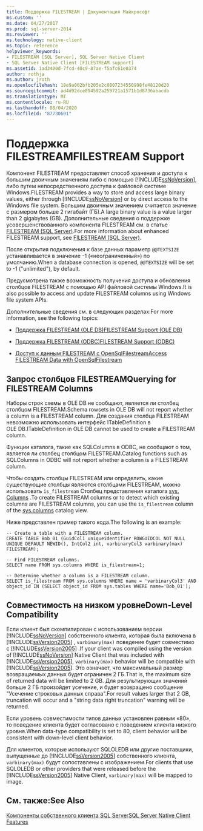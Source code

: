 ```yaml
---
title: Поддержка FILESTREAM | Документация Майкрософт
ms.custom: ''
ms.date: 04/27/2017
ms.prod: sql-server-2014
ms.reviewer: ''
ms.technology: native-client
ms.topic: reference
helpviewer_keywords:
- FILESTREAM [SQL Server], SQL Server Native Client
- SQL Server Native Client [FILESTREAM support]
ms.assetid: 1ad3400d-7fcd-40c9-87ae-f5afc61e0374
author: rothja
ms.author: jroth
ms.openlocfilehash: 18e9a002bfb205e2c0807234550998fe48120d20
ms.sourcegitcommit: ad4d92dce894592a259721a1571b1d8736abacdb
ms.translationtype: MT
ms.contentlocale: ru-RU
ms.lasthandoff: 08/04/2020
ms.locfileid: "87730601"
---
```

# <a name="filestream-support"></a><span data-ttu-id="c99fd-102">Поддержка FILESTREAM</span><span class="sxs-lookup"><span data-stu-id="c99fd-102">FILESTREAM Support</span></span>
  <span data-ttu-id="c99fd-103">Компонент FILESTREAM предоставляет способ хранения и доступа к большим двоичным значениям либо с помощью [!INCLUDE[ssNoVersion](../../../includes/ssnoversion-md.md)], либо путем непосредственного доступа к файловой системе Windows.</span><span class="sxs-lookup"><span data-stu-id="c99fd-103">FILESTREAM provides a way to store and access large binary values, either through [!INCLUDE[ssNoVersion](../../../includes/ssnoversion-md.md)] or by direct access to the Windows file system.</span></span> <span data-ttu-id="c99fd-104">Большим двоичным значением считается значение с размером больше 2 гигабайт (ГБ).</span><span class="sxs-lookup"><span data-stu-id="c99fd-104">A large binary value is a value larger than 2 gigabytes (GB).</span></span> <span data-ttu-id="c99fd-105">Дополнительные сведения о поддержке усовершенствованного компонента FILESTREAM см. в статье [FILESTREAM (SQL Server)](../../blob/filestream-sql-server.md).</span><span class="sxs-lookup"><span data-stu-id="c99fd-105">For more information about enhanced FILESTREAM support, see [FILESTREAM &#40;SQL Server&#41;](../../blob/filestream-sql-server.md).</span></span>  
  
 <span data-ttu-id="c99fd-106">После открытия подключения к базе данных параметр `@@TEXTSIZE` устанавливается в значение -1 («неограниченный») по умолчанию.</span><span class="sxs-lookup"><span data-stu-id="c99fd-106">When a database connection is opened, `@@TEXTSIZE` will be set to -1 ("unlimited"), by default.</span></span>  
  
 <span data-ttu-id="c99fd-107">Предусмотрена также возможность получения доступа и обновления столбцов FILESTREAM с помощью API файловой системы Windows.</span><span class="sxs-lookup"><span data-stu-id="c99fd-107">It is also possible to access and update FILESTREAM columns using Windows file system APIs.</span></span>  
  
 <span data-ttu-id="c99fd-108">Дополнительные сведения см. в следующих разделах:</span><span class="sxs-lookup"><span data-stu-id="c99fd-108">For more information, see the following topics:</span></span>  
  
-   [<span data-ttu-id="c99fd-109">Поддержка FILESTREAM &#40;OLE DB&#41;</span><span class="sxs-lookup"><span data-stu-id="c99fd-109">FILESTREAM Support &#40;OLE DB&#41;</span></span>](../ole-db/filestream-support-ole-db.md)  
  
-   [<span data-ttu-id="c99fd-110">Поддержка FILESTREAM &#40;ODBC&#41;</span><span class="sxs-lookup"><span data-stu-id="c99fd-110">FILESTREAM Support &#40;ODBC&#41;</span></span>](../odbc/filestream-support-odbc.md)  
  
-   [<span data-ttu-id="c99fd-111">Доступ к данным FILESTREAM с OpenSqlFilestream</span><span class="sxs-lookup"><span data-stu-id="c99fd-111">Access FILESTREAM Data with OpenSqlFilestream</span></span>](../../blob/access-filestream-data-with-opensqlfilestream.md)  
  
## <a name="querying-for-filestream-columns"></a><span data-ttu-id="c99fd-112">Запрос столбцов FILESTREAM</span><span class="sxs-lookup"><span data-stu-id="c99fd-112">Querying for FILESTREAM Columns</span></span>  
 <span data-ttu-id="c99fd-113">Наборы строк схемы в OLE DB не сообщают, является ли столбец столбцом FILESTREAM.</span><span class="sxs-lookup"><span data-stu-id="c99fd-113">Schema rowsets in OLE DB will not report whether a column is a FILESTREAM column.</span></span> <span data-ttu-id="c99fd-114">Для создания столбца FILESTREAM невозможно использовать интерфейс ITableDefinition в OLE DB.</span><span class="sxs-lookup"><span data-stu-id="c99fd-114">ITableDefinition in OLE DB cannot be used to create a FILESTREAM column.</span></span>  
  
 <span data-ttu-id="c99fd-115">Функции каталога, такие как SQLColumns в ODBC, не сообщают о том, является ли столбец столбцом FILESTREAM.</span><span class="sxs-lookup"><span data-stu-id="c99fd-115">Catalog functions such as SQLColumns in ODBC will not report whether a column is a FILESTREAM column.</span></span>  
  
 <span data-ttu-id="c99fd-116">Чтобы создать столбцы FILESTREAM или определить, какие существующие столбцы являются столбцами FILESTREAM, можно использовать `is_filestream` Столбец представления каталога [sys. Columns](/sql/relational-databases/system-catalog-views/sys-columns-transact-sql) .</span><span class="sxs-lookup"><span data-stu-id="c99fd-116">To create FILESTREAM columns or to detect which existing columns are FILESTREAM columns, you can use the `is_filestream` column of the [sys.columns](/sql/relational-databases/system-catalog-views/sys-columns-transact-sql) catalog view.</span></span>  
  
 <span data-ttu-id="c99fd-117">Ниже представлен пример такого кода.</span><span class="sxs-lookup"><span data-stu-id="c99fd-117">The following is an example:</span></span>  
  
```  
-- Create a table with a FILESTREAM column.  
CREATE TABLE Bob_01 (GuidCol1 uniqueidentifier ROWGUIDCOL NOT NULL UNIQUE DEFAULT NEWID(), IntCol2 int, varbinaryCol3 varbinary(max) FILESTREAM);  
  
-- Find FILESTREAM columns.  
SELECT name FROM sys.columns WHERE is_filestream=1;  
  
-- Determine whether a column is a FILESTREAM column.  
SELECT is_filestream FROM sys.columns WHERE name = 'varbinaryCol3' AND object_id IN (SELECT object_id FROM sys.tables WHERE name='Bob_01');  
```  
  
## <a name="down-level-compatibility"></a><span data-ttu-id="c99fd-118">Совместимость на низком уровне</span><span class="sxs-lookup"><span data-stu-id="c99fd-118">Down-Level Compatibility</span></span>  
 <span data-ttu-id="c99fd-119">Если клиент был скомпилирован с использованием версии [!INCLUDE[ssNoVersion](../../../includes/ssnoversion-md.md)] собственного клиента, которая была включена в [!INCLUDE[ssVersion2005](../../../includes/sscurrent-md.md)] , `varbinary(max)` поведение будет совместимо с [!INCLUDE[ssVersion2005](../../../includes/ssversion2005-md.md)] .</span><span class="sxs-lookup"><span data-stu-id="c99fd-119">If your client was compiled using the version of [!INCLUDE[ssNoVersion](../../../includes/ssnoversion-md.md)] Native Client that was included with [!INCLUDE[ssVersion2005](../../../includes/sscurrent-md.md)], `varbinary(max)` behavior will be compatible with [!INCLUDE[ssVersion2005](../../../includes/ssversion2005-md.md)].</span></span> <span data-ttu-id="c99fd-120">Это означает, что максимальный размер возвращаемых данных будет ограничен 2 ГБ.</span><span class="sxs-lookup"><span data-stu-id="c99fd-120">That is, the maximum size of returned data will be limited to 2 GB.</span></span> <span data-ttu-id="c99fd-121">Для результирующих значений больше 2 ГБ произойдет усечение, и будет возвращено сообщение "Усечение строковых данных справа".</span><span class="sxs-lookup"><span data-stu-id="c99fd-121">For result values larger that 2 GB, truncation will occur and a "string data right truncation" warning will be returned.</span></span>  
  
 <span data-ttu-id="c99fd-122">Если уровень совместимости типов данных установлен равным «80», то поведение клиента будет согласовано с поведением клиента низкого уровня.</span><span class="sxs-lookup"><span data-stu-id="c99fd-122">When data-type compatibility is set to 80, client behavior will be consistent with down-level client behavior.</span></span>  
  
 <span data-ttu-id="c99fd-123">Для клиентов, которые используют SQLOLEDB или другие поставщики, выпущенные до [!INCLUDE[ssVersion2005](../../../includes/ssnoversion-md.md)] собственного клиента, `varbinary(max)` будут сопоставлены с изображением.</span><span class="sxs-lookup"><span data-stu-id="c99fd-123">For clients that use SQLOLEDB or other providers that were released before the [!INCLUDE[ssVersion2005](../../../includes/ssnoversion-md.md)] Native Client, `varbinary(max)` will be mapped to image.</span></span>  
  
## <a name="see-also"></a><span data-ttu-id="c99fd-124">См. также:</span><span class="sxs-lookup"><span data-stu-id="c99fd-124">See Also</span></span>  
 [<span data-ttu-id="c99fd-125">Компоненты собственного клиента SQL Server</span><span class="sxs-lookup"><span data-stu-id="c99fd-125">SQL Server Native Client Features</span></span>](sql-server-native-client-features.md)  
  
  
